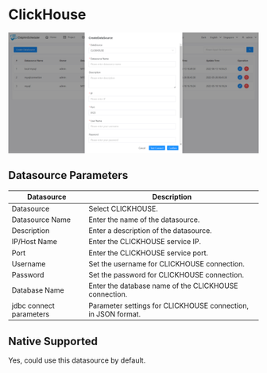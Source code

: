# ClickHouse

![ClickHouse Datasource](../../../../img/new_ui/dev/datasource/ClickHouse.png)

## Datasource Parameters

|     **Datasource**      |                        **Description**                        |
|-------------------------|---------------------------------------------------------------|
| Datasource              | Select CLICKHOUSE.                                            |
| Datasource Name         | Enter the name of the datasource.                             |
| Description             | Enter a description of the datasource.                        |
| IP/Host Name            | Enter the CLICKHOUSE service IP.                              |
| Port                    | Enter the CLICKHOUSE service port.                            |
| Username                | Set the username for CLICKHOUSE connection.                   |
| Password                | Set the password for CLICKHOUSE connection.                   |
| Database Name           | Enter the database name of the CLICKHOUSE connection.         |
| jdbc connect parameters | Parameter settings for CLICKHOUSE connection, in JSON format. |

## Native Supported

Yes, could use this datasource by default.

